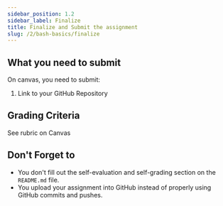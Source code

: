 ```yaml
---
sidebar_position: 1.2
sidebar_label: Finalize
title: Finalize and Submit the assignment
slug: /2/bash-basics/finalize
---
```


## What you need to submit

On canvas, you need to submit:

1. Link to your GitHub Repository

## Grading Criteria

See rubric on Canvas

## Don't Forget to

* You don't fill out the self-evaluation and self-grading section on the `README.md` file.
* You upload your assignment into GitHub instead of properly using GitHub commits and pushes.
